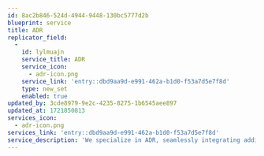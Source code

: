 ```yaml
---
id: 8ac2b846-524d-4944-9448-130bc5777d2b
blueprint: service
title: ADR
replicator_field:
  -
    id: lylmuajn
    service_title: ADR
    service_icon:
      - adr-icon.png
    service_link: 'entry::dbd9aa9d-e991-462a-b1d0-f53a7d5e7f8d'
    type: new_set
    enabled: true
updated_by: 3cde8979-9e2c-4235-8275-1b6545aee897
updated_at: 1721850813
services_icon:
  - adr-icon.png
services_link: 'entry::dbd9aa9d-e991-462a-b1d0-f53a7d5e7f8d'
service_description: 'We specialize in ADR, seamlessly integrating additional dialogue recordings to improve audio clarity and performance, ensuring every line is crisp and clear.'
---
```

